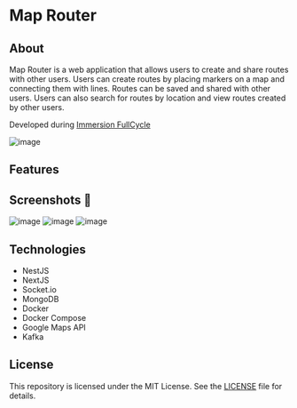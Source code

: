 # Map Router

## About

Map Router is a web application that allows users to create and share routes with other users. Users can create routes by placing markers on a map and connecting them with lines. Routes can be saved and shared with other users. Users can also search for routes by location and view routes created by other users.

Developed during [Immersion FullCycle](https://imersao.fullcycle.com.br/) 

![image](https://github.com/Natanaelvich/map-router_fullcycle-imersao-23/assets/52014318/07a886f6-53f7-4729-994c-98c9be130caf)

## Features

<!-- emoji screenshot here  -->
## Screenshots 📸

![image](https://github.com/Natanaelvich/map-router_fullcycle-imersao-23/assets/52014318/9d328071-c0ae-4207-bbc7-bb189edb5483)
![image](https://github.com/Natanaelvich/map-router_fullcycle-imersao-23/assets/52014318/ff8f6a27-5e94-410c-a72e-ab0253622a63)
![image](https://github.com/Natanaelvich/map-router_fullcycle-imersao-23/assets/52014318/4b0f28ac-b081-4bc5-a161-091205a4bced)


## Technologies

- NestJS
- NextJS
- Socket.io
- MongoDB
- Docker
- Docker Compose
- Google Maps API
- Kafka

## License

This repository is licensed under the MIT License. See the [LICENSE](/LICENSE) file for details.
